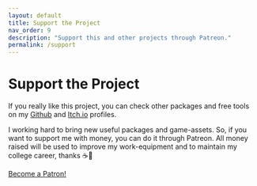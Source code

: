 ```yaml
---
layout: default
title: Support the Project
nav_order: 9
description: "Support this and other projects through Patreon."
permalink: /support
---
```


# Support the Project
If you really like this project, you can check other packages and free tools on my [Github](https://github.com/PudreteDiablo) and [Itch.io](https://pudretediablo.itch.io/) profiles. 

I working hard to bring new useful packages and game-assets. So, if you want to support me with money, you can do it through Patreon. All money raised will be used to improve my work-equipment and to maintain my college career, thanks ☕💜

<a href="https://www.patreon.com/bePatron?u=17629424" data-patreon-widget-type="become-patron-button">Become a Patron!</a><script async src="https://c6.patreon.com/becomePatronButton.bundle.js"></script>